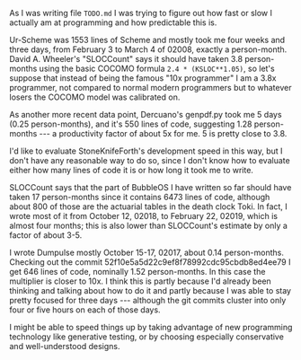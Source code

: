 As I was writing file `TODO.md` I was trying to figure out how fast or
slow I actually am at programming and how predictable this is.

Ur-Scheme was 1553 lines of Scheme and mostly took me four weeks and
three days, from February 3 to March 4 of 02008, exactly a
person-month.  David A. Wheeler's "SLOCCount" says it should have
taken 3.8 person-months using the basic COCOMO formula `2.4 *
(KSLOC**1.05)`, so let's suppose that instead of being the famous "10x
programmer" I am a 3.8x programmer, not compared to normal modern
programmers but to whatever losers the COCOMO model was calibrated on.

As another more recent data point, Dercuano's genpdf.py took me 5 days
(0.25 person-months), and it's 550 lines of code, suggesting 1.28
person-months --- a productivity factor of about 5x for me.  5 is
pretty close to 3.8.

I'd like to evaluate StoneKnifeForth's development speed in this way,
but I don't have any reasonable way to do so, since I don't know how
to evaluate either how many lines of code it is or how long it took me
to write.

SLOCCount says that the part of BubbleOS I have written so far should
have taken 17 person-months since it contains 6473 lines of code,
although about 800 of those are the actuarial tables in the death
clock Toki.  In fact, I wrote most of it from October 12, 02018, to
February 22, 02019, which is almost four months; this is also lower
than SLOCCount's estimate by only a factor of about 3-5.

I wrote Dumpulse mostly October 15-17, 02017, about 0.14
person-months.  Checking out the commit
52f10e5a5d22c9ef8f78992cdc95cbdb8ed4ee79 I get 646 lines of code,
nominally 1.52 person-months.  In this case the multiplier is closer
to 10x.  I think this is partly because I'd already been thinking and
talking about how to do it and partly because I was able to stay
pretty focused for three days --- although the git commits cluster
into only four or five hours on each of those days.

I might be able to speed things up by taking advantage of new
programming technology like generative testing, or by choosing
especially conservative and well-understood designs.
